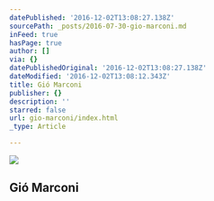 ```yaml
---
datePublished: '2016-12-02T13:08:27.138Z'
sourcePath: _posts/2016-07-30-gio-marconi.md
inFeed: true
hasPage: true
author: []
via: {}
datePublishedOriginal: '2016-12-02T13:08:27.138Z'
dateModified: '2016-12-02T13:08:12.343Z'
title: Gió Marconi
publisher: {}
description: ''
starred: false
url: gio-marconi/index.html
_type: Article

---
```

<article style=""><img src="https://imgflo.herokuapp.com/graph/vahj1ThiexotieMo/f10b5e01dea2f94acdec34e952baf257/noop.jpeg?input=http%3A%2F%2Fwww.giomarconi.com%2Fimages%2Fexhibitions%2Fmarconi_full_fall_presents_kerstin_bratsch_(poliahus_cure)_image_20160507103728.jpeg" /><h1>Gió Marconi</h1></article>